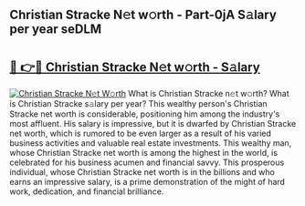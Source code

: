 ## Christian Stracke N𝚎t w𝚘rth - Part-0jA S𝚊lary per year seDLM

# <h2><a href="http://gc0p2d.nevu.top/?p=Christian+Stracke">🔗 👉🔴 Christian Stracke N𝚎t w𝚘rth - S𝚊lary</a></h2>

[![Christian Stracke N𝚎t W𝚘rth](https://i.imgur.com/Oavwk0R.jpeg)](http://gc0p2d.nevu.top/?p=Christian+Stracke)
What is Christian Stracke n𝚎t w𝚘rth? What is Christian Stracke s𝚊lary per year?
This wealthy person's Christian Stracke net worth is considerable, positioning him among the industry's most affluent. His salary is impressive, but it is dwarfed by Christian Stracke net worth, which is rumored to be even larger as a result of his varied business activities and valuable real estate investments. This wealthy man, whose Christian Stracke net worth is among the highest in the world, is celebrated for his business acumen and financial savvy. This prosperous individual, whose Christian Stracke net worth is in the billions and who earns an impressive salary, is a prime demonstration of the might of hard work, dedication, and financial brilliance.
